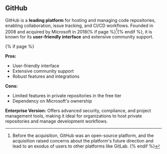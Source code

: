 ## GitHub <i class="fab fa-github"></i>

GitHub is a **leading platform** for hosting and managing code repositories, enabling collaboration, issue tracking, and CI/CD workflows. Founded in 2008 and acquired by Microsoft in 2018{% if page %}[^sn1]{% endif %}, it is known for its **user-friendly interface** and extensive community support.

{% if page %}
[^sn1]: Before the acquisition, GitHub was an open-source platform, and the acquisition raised concerns about the platform's future direction and lead to an exodus of users to other platforms like GitLab.
{% endif %}

**Pros:**
- User-friendly interface
- Extensive community support
- Robust features and integrations

**Cons:**
- Limited features in private repositories in the free tier
- Dependency on Microsoft's ownership

**Enterprise Version:**
Offers advanced security, compliance, and project management tools, making it ideal for organizations to host private repositories and manage development workflows.
